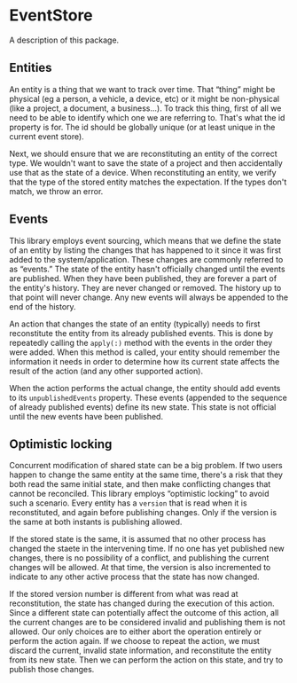 # EventStore

A description of this package.

## Entities

An entity is a thing that we want to track over time. That “thing” might be physical (eg a person, a vehicle, a device, etc) or it might be non-physical (like a project, a document, a business...). To track this thing, first of all we need to be able to identify which one we are referring to. That's what the id property is for. The id should be globally unique (or at least unique in the current event store).

Next, we should ensure that we are reconstituting an entity of the correct type. We wouldn't want to save the state of a project and then accidentally use that as the state of a device. When reconstituting an entity, we verify that the type of the stored entity matches the expectation. If the types don't match, we throw an error.

## Events

This library employs event sourcing, which means that we define the state of an entity by listing the changes that has happened to it since it was first added to the system/application. These changes are commonly referred to as “events.” The state of the entity hasn't officially changed until the events are published. When they have been published, they are forever a part of the entity's history. They are never changed or removed. The history up to that point will never change. Any new events will always be appended to the end of the history.

An action that changes the state of an entity (typically) needs to first reconstitute the entity from its already published events. This is done by repeatedly calling the `apply(:)` method with the events in the order they were added. When this method is called, your entity should remember the information it needs in order to determine how its current state affects the result of the action (and any other supported action).

When the action performs the actual change, the entity should add events to its `unpublishedEvents` property. These events (appended to the sequence of already published events) define its new state. This state is not official until the new events have been published.

## Optimistic locking

Concurrent modification of shared state can be a big problem. If two users happen to change the same entity at the same time, there's a risk that they both read the same initial state, and then make conflicting changes that cannot be reconciled. This library employs “optimistic locking” to avoid such a scenario. Every entity has a `version` that is read when it is reconstituted, and again before publishing changes. Only if the version is the same at both instants is publishing allowed.

If the stored state is the same, it is assumed that no other process has changed the staete in the intervening time. If no one has yet published new changes, there is no possibility of a conflict, and publishing the current changes will be allowed. At that time, the version is also incremented to indicate to any other active process that the state has now changed.

If the stored version number is different from what was read at reconstitution, the state has changed during the execution of this action. Since a different state can potentially affect the outcome of this action, all the current changes are to be considered invalid and publishing them is not allowed. Our only choices are to either abort the operation entirely or perform the action again. If we choose to repeat the action, we must discard the current, invalid state information, and reconstitute the entity from its new state. Then we can perform the action on this state, and try to publish those changes.
